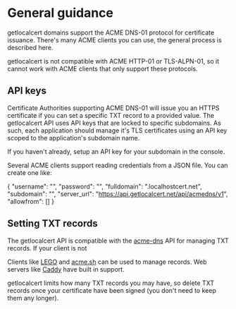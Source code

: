 # General guidance

getlocalcert domains support the ACME DNS-01 protocol for certificate issuance.
There's many ACME clients you can use, the general process is described here.

getlocalcert is not compatible with ACME HTTP-01 or TLS-ALPN-01, so it cannot work with ACME clients that only support these protocols.

## API keys

Certificate Authorities supporting ACME DNS-01 will issue you an HTTPS certificate if you can set a specific TXT record to a provided value.
The getlocalcert API uses API keys that are locked to specific subdomains.
As such, each application should manage it's TLS certificates using an API key scoped to the application's subdomain name.

If you haven't already, setup an API key for your subdomain in the console.

Several ACME clients support reading credentials from a JSON file.
You can create one like:

  {
    "username": "<yourApiKeyId>",
    "password": "<yourApiKeySecret>",
    "fulldomain": "<subdomain>.localhostcert.net",
    "subdomain": "<subdomain>",
    "server_url": "https://api.getlocalcert.net/api/acmedns/v1",
    "allowfrom": []
  }

## Setting TXT records

The getlocalcert API is compatible with the [acme-dns](https://github.com/joohoi/acme-dns) API for managing TXT records.
If your client is not 




Clients like [LEGO](./lego/) and [acme.sh](./acme-sh/) can be used to manage records.
Web servers like [Caddy](./caddy/) have built in support.

getlocalcert limits how many TXT records you may have, so delete TXT records once your certificate have been signed (you don't need to keep them any longer).

